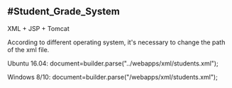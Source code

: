 #Student_Grade_System
------------------
XML + JSP + Tomcat

According to different operating system, it's necessary to change the path of the xml file.

Ubuntu 16.04:
document=builder.parse("../webapps/xml/students.xml");

Windows 8/10:
document=builder.parse("/webapps/xml/students.xml");



